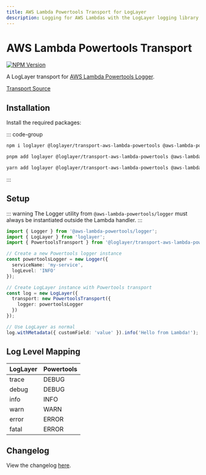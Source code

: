 ```yaml
---
title: AWS Lambda Powertools Transport for LogLayer
description: Logging for AWS Lambdas with the LogLayer logging library
---
```


# AWS Lambda Powertools Transport <Badge type="tip" text="Server" />

[![NPM Version](https://img.shields.io/npm/v/%40loglayer%2Ftransport-aws-lambda-powertools)](https://www.npmjs.com/package/@loglayer/transport-aws-lambda-powertools)

A LogLayer transport for [AWS Lambda Powertools Logger](https://docs.powertools.aws.dev/lambda/typescript/latest/core/logger/).

[Transport Source](https://github.com/loglayer/loglayer/tree/master/packages/transports/aws-lambda-powertools)

## Installation

Install the required packages:

::: code-group

```sh [npm]
npm i loglayer @loglayer/transport-aws-lambda-powertools @aws-lambda-powertools/logger
```

```sh [pnpm]
pnpm add loglayer @loglayer/transport-aws-lambda-powertools @aws-lambda-powertools/logger
```

```sh [yarn]
yarn add loglayer @loglayer/transport-aws-lambda-powertools @aws-lambda-powertools/logger
```

:::

## Setup

::: warning
The Logger utility from `@aws-lambda-powertools/logger` must always be instantiated outside the Lambda handler.
:::

```typescript
import { Logger } from '@aws-lambda-powertools/logger';
import { LogLayer } from 'loglayer';
import { PowertoolsTransport } from '@loglayer/transport-aws-lambda-powertools';

// Create a new Powertools logger instance
const powertoolsLogger = new Logger({
  serviceName: 'my-service',
  logLevel: 'INFO'
});

// Create LogLayer instance with Powertools transport
const log = new LogLayer({
  transport: new PowertoolsTransport({
    logger: powertoolsLogger
  })
});

// Use LogLayer as normal
log.withMetadata({ customField: 'value' }).info('Hello from Lambda!');
```

## Log Level Mapping

| LogLayer | Powertools |
|----------|------------|
| trace    | DEBUG      |
| debug    | DEBUG      |
| info     | INFO       |
| warn     | WARN       |
| error    | ERROR      |
| fatal    | ERROR      |

## Changelog

View the changelog [here](./changelogs/aws-lambda-powertools-changelog.md).
